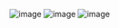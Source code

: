 ![image](https://github.com/user-attachments/assets/63c6ae76-4569-4a43-969e-bbcac7968a52)
![image](https://github.com/user-attachments/assets/c5d42a0d-e54b-405b-a9fd-2bc68b139fbf)
![image](https://github.com/user-attachments/assets/145279e5-f321-45f0-8b1e-eeedd8e684a4)
